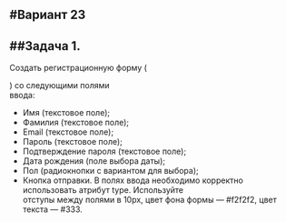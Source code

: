 #Вариант 23
---
##Задача 1.
---
Создать регистрационную форму (<form>) со следующими полями  
ввода: 
- Имя (текстовое поле); 
- Фамилия (текстовое поле); 
- Email (текстовое поле); 
- Пароль (текстовое поле); 
- Подтверждение пароля (текстовое поле); 
- Дата рождения (поле выбора даты); 
- Пол (радиокнопки с вариантом для выбора); 
- Кнопка отправки. 
В полях ввода необходимо корректно использовать атрибут type. Используйте  
отступы между полями в 10px, цвет фона формы — #f2f2f2, цвет текста — #333.
